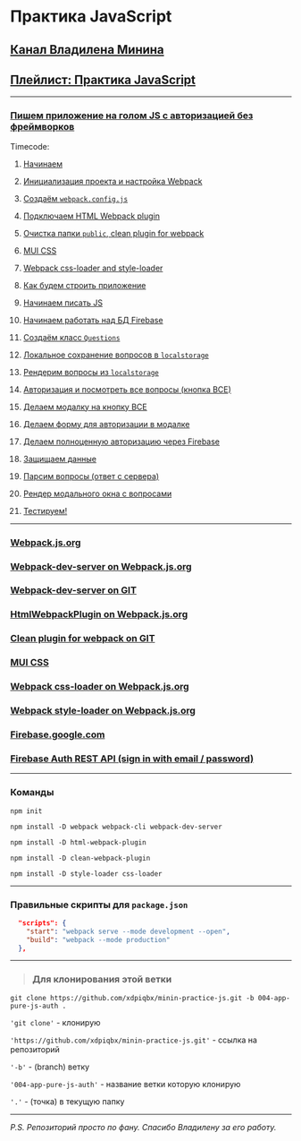 # Практика JavaScript

## [Канал Владилена Минина](https://www.youtube.com/c/VladilenMinin)

## [Плейлист: Практика JavaScript](https://www.youtube.com/playlist?list=PLqKQF2ojwm3n-ufn3E-l6Y0VxDrj3hM5M)

---

### [Пишем приложение на голом JS с авторизацией без фреймворков](https://www.youtube.com/watch?v=KS2ngnRAKlg&list=PLqKQF2ojwm3n-ufn3E-l6Y0VxDrj3hM5M&index=4)

Timecode:

1. [Начинаем](https://youtu.be/KS2ngnRAKlg?list=PLqKQF2ojwm3n-ufn3E-l6Y0VxDrj3hM5M&t=105)

2. [Инициализация проекта и настройка Webpack](https://youtu.be/KS2ngnRAKlg?list=PLqKQF2ojwm3n-ufn3E-l6Y0VxDrj3hM5M&t=138)

3. [Создаём `webpack.config.js`](https://youtu.be/KS2ngnRAKlg?list=PLqKQF2ojwm3n-ufn3E-l6Y0VxDrj3hM5M&t=383)

4. [Подключаем HTML Webpack plugin](https://youtu.be/KS2ngnRAKlg?list=PLqKQF2ojwm3n-ufn3E-l6Y0VxDrj3hM5M&t=681)

5. [Очистка папки `public`, clean plugin for webpack](https://youtu.be/KS2ngnRAKlg?list=PLqKQF2ojwm3n-ufn3E-l6Y0VxDrj3hM5M&t=816)

6. [MUI CSS](https://youtu.be/KS2ngnRAKlg?list=PLqKQF2ojwm3n-ufn3E-l6Y0VxDrj3hM5M&t=990)

7. [Webpack css-loader and style-loader](https://youtu.be/KS2ngnRAKlg?list=PLqKQF2ojwm3n-ufn3E-l6Y0VxDrj3hM5M&t=1209)

8. [Как будем строить приложение](https://youtu.be/KS2ngnRAKlg?list=PLqKQF2ojwm3n-ufn3E-l6Y0VxDrj3hM5M&t=1375)

9. [Начинаем писать JS](https://youtu.be/KS2ngnRAKlg?list=PLqKQF2ojwm3n-ufn3E-l6Y0VxDrj3hM5M&t=1663)

10. [Начинаем работать над БД Firebase](https://youtu.be/KS2ngnRAKlg?list=PLqKQF2ojwm3n-ufn3E-l6Y0VxDrj3hM5M&t=2280)

11. [Создаём класс `Questions`](https://youtu.be/KS2ngnRAKlg?list=PLqKQF2ojwm3n-ufn3E-l6Y0VxDrj3hM5M&t=2484)

12. [Локальное сохранение вопросов в `localstorage`](https://youtu.be/KS2ngnRAKlg?list=PLqKQF2ojwm3n-ufn3E-l6Y0VxDrj3hM5M&t=2953)

13. [Рендерим вопросы из `localstorage`](https://youtu.be/KS2ngnRAKlg?list=PLqKQF2ojwm3n-ufn3E-l6Y0VxDrj3hM5M&t=3303)

14. [Авторизация и посмотреть все вопросы (кнопка ВСЕ)](https://youtu.be/KS2ngnRAKlg?list=PLqKQF2ojwm3n-ufn3E-l6Y0VxDrj3hM5M&t=3737)

15. [Делаем модалку на кнопку ВСЕ](https://youtu.be/KS2ngnRAKlg?list=PLqKQF2ojwm3n-ufn3E-l6Y0VxDrj3hM5M&t=3849)

16. [Делаем форму для авторизации в модалке](https://youtu.be/KS2ngnRAKlg?list=PLqKQF2ojwm3n-ufn3E-l6Y0VxDrj3hM5M&t=4293)

17. [Делаем полноценную авторизацию через Firebase](https://youtu.be/KS2ngnRAKlg?list=PLqKQF2ojwm3n-ufn3E-l6Y0VxDrj3hM5M&t=4659)

18. [Защищаем данные](https://youtu.be/KS2ngnRAKlg?list=PLqKQF2ojwm3n-ufn3E-l6Y0VxDrj3hM5M&t=5278)

19. [Парсим вопросы (ответ с сервера)](https://youtu.be/KS2ngnRAKlg?list=PLqKQF2ojwm3n-ufn3E-l6Y0VxDrj3hM5M&t=5521)

20. [Рендер модального окна с вопросами](https://youtu.be/KS2ngnRAKlg?list=PLqKQF2ojwm3n-ufn3E-l6Y0VxDrj3hM5M&t=5884)

21. [Тестируем!](https://youtu.be/KS2ngnRAKlg?list=PLqKQF2ojwm3n-ufn3E-l6Y0VxDrj3hM5M&t=6120)

---

### [Webpack.js.org](https://webpack.js.org/guides/getting-started/)

### [Webpack-dev-server on Webpack.js.org](https://webpack.js.org/configuration/dev-server/#devserver)

### [Webpack-dev-server on GIT](https://github.com/webpack/webpack-dev-server)

### [HtmlWebpackPlugin on Webpack.js.org](https://webpack.js.org/plugins/html-webpack-plugin/#root)

### [Clean plugin for webpack on GIT](https://github.com/johnagan/clean-webpack-plugin)

### [MUI CSS](https://www.muicss.com/)

### [Webpack css-loader on Webpack.js.org](https://webpack.js.org/loaders/css-loader/)

### [Webpack style-loader on Webpack.js.org](https://webpack.js.org/loaders/style-loader/#root)

### [Firebase.google.com](https://firebase.google.com/)

### [Firebase Auth REST API (sign in with email / password)](https://firebase.google.com/docs/reference/rest/auth#section-sign-in-email-password)

---

### Команды

```code
npm init

npm install -D webpack webpack-cli webpack-dev-server

npm install -D html-webpack-plugin

npm install -D clean-webpack-plugin

npm install -D style-loader css-loader
```

---

### Правильные скрипты для `package.json`

```json
  "scripts": {
    "start": "webpack serve --mode development --open",
    "build": "webpack --mode production"
  },
```

---

> ### Для клонирования этой ветки

```code
git clone https://github.com/xdpiqbx/minin-practice-js.git -b 004-app-pure-js-auth .
```

`'git clone'` - клонирую

`'https://github.com/xdpiqbx/minin-practice-js.git'` - ссылка на репозиторий

`'-b'` - (branch) ветку

`'004-app-pure-js-auth'` - название ветки которую клонирую

`'.'` - (точка) в текущую папку

---

_P.S. Репозиторий просто по фану. Спасибо Владилену за его работу._
